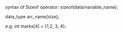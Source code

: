 syntax of Sizeof operator: 
 sizeof(data/variable_name);

 data_type arr_name[size];

 e.g: 
  int marks[4] = {1,2, 3, 4};